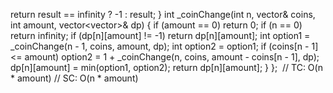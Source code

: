 return result == infinity ? -1 : result;
}
int _coinChange(int n, vector<int>& coins, int amount, vector<vector<int>>& dp) {
if (amount == 0)
return 0;
if (n == 0)
return infinity;
if (dp[n][amount] != -1)
return dp[n][amount];
int option1 = _coinChange(n - 1, coins, amount, dp);
int option2 = option1;
if (coins[n - 1] <= amount)
option2 = 1 + _coinChange(n, coins, amount - coins[n - 1], dp);
dp[n][amount] = min(option1, option2);
return dp[n][amount];
}
};
​
// TC: O(n * amount)
// SC: O(n * amount)
```
​
​